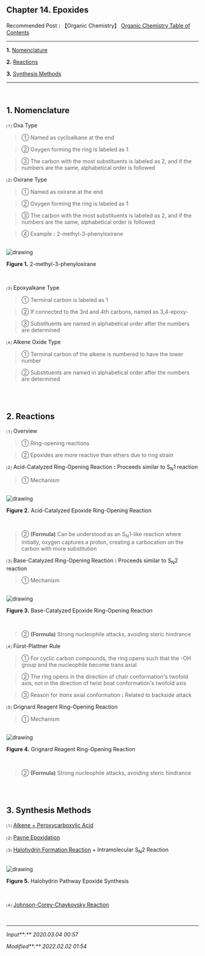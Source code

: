 ## **Chapter 14. Epoxides**

Recommended Post **:** 【Organic Chemistry】 [Organic Chemistry Table of Contents](https://jb243.github.io/pages/1483)

---

**1.** [Nomenclature](#1-nomenclature)

**2.** [Reactions](#2-reactions)

**3.** [Synthesis Methods](#3-synthesis-methods)

---

<br>

## **1\. Nomenclature**

⑴ Oxa Type

> ① Named as cycloalkane at the end

> ② Oxygen forming the ring is labeled as 1

> ③ The carbon with the most substituents is labeled as 2, and if the numbers are the same, alphabetical order is followed

⑵ Oxirane Type

> ① Named as oxirane at the end

> ② Oxygen forming the ring is labeled as 1

> ③ The carbon with the most substituents is labeled as 2, and if the numbers are the same, alphabetical order is followed

> ④ Example **:** 2-methyl-3-phenyloxirane

<br>

<img src="https://blog.kakaocdn.net/dn/cLWI6Y/btsmdZGUOk6/KZZxfU1M5o3MIELCphAf10/img.gif" alt="drawing">

 **Figure 1.** 2-methyl-3-phenyloxirane

<br>

⑶ Epoxyalkane Type

> ① Terminal carbon is labeled as 1

> ② If connected to the 3rd and 4th carbons, named as 3,4-epoxy-

> ③ Substituents are named in alphabetical order after the numbers are determined

⑷ Alkene Oxide Type

> ① Terminal carbon of the alkene is numbered to have the lower number

> ② Substituents are named in alphabetical order after the numbers are determined

<br>

<br>

## **2\. Reactions**

⑴ Overview

> ① Ring-opening reactions

> ② Epoxides are more reactive than ethers due to ring strain

⑵ Acid-Catalyzed Ring-Opening Reaction **:** Proceeds similar to S<sub>N</sub>1 reaction

> ① Mechanism

<br>

<img src="https://img1.daumcdn.net/thumb/R1280x0/?scode=mtistory2&fname=https%3A%2F%2Fblog.kakaocdn.net%2Fdn%2F6JuOH%2Fbtq8W6DW893%2FndEuDoYlng6ggceCKh4OK0%2Fimg.png" alt="drawing">

**Figure 2.** Acid-Catalyzed Epoxide Ring-Opening Reaction

<br>

> ② **(Formula)** Can be understood as an S<sub>N</sub>1-like reaction where initially, oxygen captures a proton, creating a carbocation on the carbon with more substitution

⑶ Base-Catalyzed Ring-Opening Reaction **:** Proceeds similar to S<sub>N</sub>2 reaction

> ① Mechanism

<br>

<img src="https://img1.daumcdn.net/thumb/R1280x0/?scode=mtistory2&fname=https%3A%2F%2Fblog.kakaocdn.net%2Fdn%2FXUssn%2Fbtq8RuteOEf%2F2sVKEAQkDROdBhSAnryj9K%2Fimg.png" alt="drawing">

**Figure 3.** Base-Catalyzed Epoxide Ring-Opening Reaction

<br>

> ② **(Formula)** Strong nucleophile attacks, avoiding steric hindrance

⑷ Fürst-Plattner Rule 

> ① For cyclic carbon compounds, the ring opens such that the -OH group and the nucleophile become trans axial.

> ② The ring opens in the direction of chair conformation's twofold axis, not in the direction of twist boat conformation's twofold axis

> ③ Reason for _trans_ axial conformation **:** Related to backside attack

⑸ Grignard Reagent Ring-Opening Reaction

> ① Mechanism

<br>

<img src="https://img1.daumcdn.net/thumb/R1280x0/?scode=mtistory2&fname=https%3A%2F%2Fblog.kakaocdn.net%2Fdn%2Fl5xle%2Fbtq8T9IaBfC%2F53YYds2k2M5PXwucjASRx1%2Fimg.png" alt="drawing">

**Figure 4.** Grignard Reagent Ring-Opening Reaction

<br>

> ② **(Formula)** Strong nucleophile attacks, avoiding steric hindrance

<br>

<br>

## **3\. Synthesis Methods**

⑴ [Alkene + Peroxycarboxylic Acid](https://jb243.github.io/pages/1363)

⑵ [Payne Epoxidation](https://jb243.github.io/pages/1363)

⑶ [Halohydrin Formation Reaction](https://jb243.github.io/pages/1363) + Intramolecular S<sub>N</sub>2 Reaction

<br>

<img src="https://img1.daumcdn.net/thumb/R1280x0/?scode=mtistory2&fname=https%3A%2F%2Fblog.kakaocdn.net%2Fdn%2FcIjjcT%2Fbtq8TwcO4E7%2F4nDfUJx0pkkdsD1KvJGhK0%2Fimg.png" alt="drawing">

**Figure 5.** Halohydrin Pathway Epoxide Synthesis

<br>

⑷ [Johnson-Corey-Chaykovsky Reaction](https://jb243.github.io/pages/1377)

<br>

---

_Input**:** 2020.03.04 00:57_

_Modified**:** 2022.02.02 01:54_
